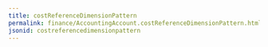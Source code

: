 ```yaml
---
title: costReferenceDimensionPattern
permalink: finance/AccountingAccount.costReferenceDimensionPattern.html
jsonid: costreferencedimensionpattern
---
```

